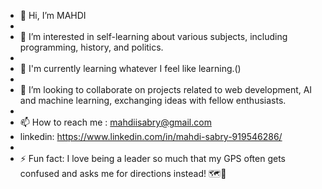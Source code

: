 - 👋 Hi, I’m MAHDI
- 
- 👀 I’m interested in self-learning about various subjects, including programming, history, and politics.
-  
- 🌱 I'm currently learning whatever I feel like learning.()
- 
- 💞️ I’m looking to collaborate on projects related to web development, AI and machine learning, exchanging ideas with fellow enthusiasts.
- 
- 📫 How to reach me :  mahdiisabry@gmail.com
- linkedin: https://www.linkedin.com/in/mahdi-sabry-919546286/
- 
- ⚡ Fun fact:  I love being a leader so much that my GPS often gets confused and asks me for directions instead! 🗺️👑
<!---
mahdiisabry1/mahdiisabry1 is a ✨ special ✨ repository because its `README.md` (this file) appears on your GitHub profile.
You can click the Preview link to take a look at your changes.
--->
